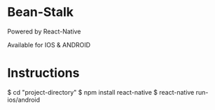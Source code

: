 # Bean-Stalk

Powered by React-Native

Available for IOS & ANDROID

# Instructions

$ cd "project-directory"
$ npm install react-native
$ react-native run-ios/android
